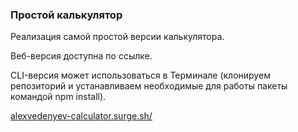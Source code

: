 ### Простой калькулятор

Реализация самой простой версии калькулятора.

Веб-версия доступна по ссылке.

CLI-версия может использоваться в Терминале (клонируем репозиторий и устанавливаем необходимые для работы пакеты командой npm install).

[alexvedenyev-calculator.surge.sh/](http://alexvedenyev-calculator.surge.sh/)